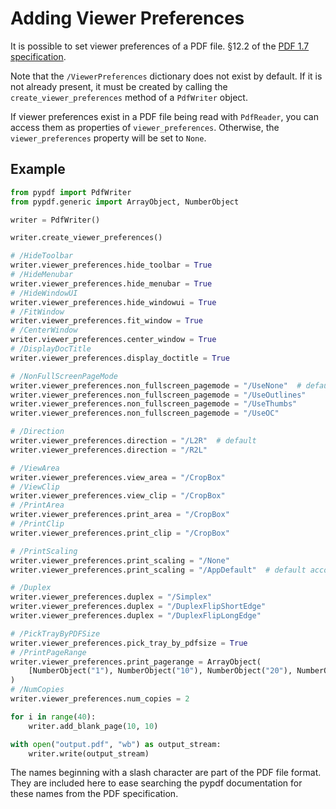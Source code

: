 # Adding Viewer Preferences

It is possible to set viewer preferences of a PDF file.
§12.2 of the [PDF 1.7 specification](https://opensource.adobe.com/dc-acrobat-sdk-docs/pdfstandards/PDF32000_2008.pdf).

Note that the `/ViewerPreferences` dictionary does not exist by default.
If it is not already present, it must be created by calling the
`create_viewer_preferences` method of a `PdfWriter` object.

If viewer preferences exist in a PDF file being read with `PdfReader`,
you can access them as properties of `viewer_preferences`.
Otherwise, the `viewer_preferences` property will be set to `None`.

## Example

```python
from pypdf import PdfWriter
from pypdf.generic import ArrayObject, NumberObject

writer = PdfWriter()

writer.create_viewer_preferences()

# /HideToolbar
writer.viewer_preferences.hide_toolbar = True
# /HideMenubar
writer.viewer_preferences.hide_menubar = True
# /HideWindowUI
writer.viewer_preferences.hide_windowui = True
# /FitWindow
writer.viewer_preferences.fit_window = True
# /CenterWindow
writer.viewer_preferences.center_window = True
# /DisplayDocTitle
writer.viewer_preferences.display_doctitle = True

# /NonFullScreenPageMode
writer.viewer_preferences.non_fullscreen_pagemode = "/UseNone"  # default
writer.viewer_preferences.non_fullscreen_pagemode = "/UseOutlines"
writer.viewer_preferences.non_fullscreen_pagemode = "/UseThumbs"
writer.viewer_preferences.non_fullscreen_pagemode = "/UseOC"

# /Direction
writer.viewer_preferences.direction = "/L2R"  # default
writer.viewer_preferences.direction = "/R2L"

# /ViewArea
writer.viewer_preferences.view_area = "/CropBox"
# /ViewClip
writer.viewer_preferences.view_clip = "/CropBox"
# /PrintArea
writer.viewer_preferences.print_area = "/CropBox"
# /PrintClip
writer.viewer_preferences.print_clip = "/CropBox"

# /PrintScaling
writer.viewer_preferences.print_scaling = "/None"
writer.viewer_preferences.print_scaling = "/AppDefault"  # default according to PDF spec

# /Duplex
writer.viewer_preferences.duplex = "/Simplex"
writer.viewer_preferences.duplex = "/DuplexFlipShortEdge"
writer.viewer_preferences.duplex = "/DuplexFlipLongEdge"

# /PickTrayByPDFSize
writer.viewer_preferences.pick_tray_by_pdfsize = True
# /PrintPageRange
writer.viewer_preferences.print_pagerange = ArrayObject(
    [NumberObject("1"), NumberObject("10"), NumberObject("20"), NumberObject("30")]
)
# /NumCopies
writer.viewer_preferences.num_copies = 2

for i in range(40):
    writer.add_blank_page(10, 10)

with open("output.pdf", "wb") as output_stream:
    writer.write(output_stream)
```

The names beginning with a slash character are part of the PDF file format. They are
included here to ease searching the pypdf documentation
for these names from the PDF specification.
